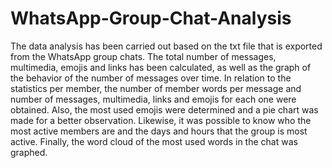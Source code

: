 # WhatsApp-Group-Chat-Analysis
The data analysis has been carried out based on the txt file that is exported from the WhatsApp group chats. The total number of messages, multimedia, emojis and links has been calculated, as well as the graph of the behavior of the number of messages over time. In relation to the statistics per member, the number of member words per message and number of messages, multimedia, links and emojis for each one were obtained. Also, the most used emojis were determined and a pie chart was made for a better observation. Likewise, it was possible to know who the most active members are and the days and hours that the group is most active. Finally, the word cloud of the most used words in the chat was graphed.
